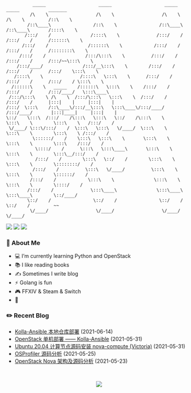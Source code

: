 ```

          _____                    _____                    _____            _____           _______         
         /\    \                  /\    \                  /\    \          /\    \         /::\    \        
        /::\____\                /::\    \                /::\____\        /::\____\       /::::\    \       
       /:::/    /               /::::\    \              /:::/    /       /:::/    /      /::::::\    \      
      /:::/    /               /::::::\    \            /:::/    /       /:::/    /      /::::::::\    \     
     /:::/    /               /:::/\:::\    \          /:::/    /       /:::/    /      /:::/~~\:::\    \    
    /:::/____/               /:::/__\:::\    \        /:::/    /       /:::/    /      /:::/    \:::\    \   
   /::::\    \              /::::\   \:::\    \      /:::/    /       /:::/    /      /:::/    / \:::\    \  
  /::::::\    \   _____    /::::::\   \:::\    \    /:::/    /       /:::/    /      /:::/____/   \:::\____\ 
 /:::/\:::\    \ /\    \  /:::/\:::\   \:::\    \  /:::/    /       /:::/    /      |:::|    |     |:::|    |
/:::/  \:::\    /::\____\/:::/__\:::\   \:::\____\/:::/____/       /:::/____/       |:::|____|     |:::|    |
\::/    \:::\  /:::/    /\:::\   \:::\   \::/    /\:::\    \       \:::\    \        \:::\    \   /:::/    / 
 \/____/ \:::\/:::/    /  \:::\   \:::\   \/____/  \:::\    \       \:::\    \        \:::\    \ /:::/    /  
          \::::::/    /    \:::\   \:::\    \       \:::\    \       \:::\    \        \:::\    /:::/    /   
           \::::/    /      \:::\   \:::\____\       \:::\    \       \:::\    \        \:::\__/:::/    /    
           /:::/    /        \:::\   \::/    /        \:::\    \       \:::\    \        \::::::::/    /     
          /:::/    /          \:::\   \/____/          \:::\    \       \:::\    \        \::::::/    /      
         /:::/    /            \:::\    \               \:::\    \       \:::\    \        \::::/    /       
        /:::/    /              \:::\____\               \:::\____\       \:::\____\        \::/____/        
        \::/    /                \::/    /                \::/    /        \::/    /         ~~              
         \/____/                  \/____/                  \/____/          \/____/                          

```

<p>
    <img src="https://komarev.com/ghpvc/?username=jckling&color=brightgreen">
    <img src="https://img.shields.io/github/last-commit/jckling/jckling?style=flat">
    <img src="https://travis-ci.com/jckling/jckling.svg?branch=master">
</p>

### 🎉 About Me

- 💻 I’m currently learning Python and OpenStack
- 📚 I like reading books
- ✍ Sometimes I write blog
- ⚡ Golang is fun
- 🎮 FFXIV & Steam & Switch
- 🌈

### ✏️ Recent Blog

<!-- blog starts -->
- [Kolla-Ansible 本地仓库部署](https://jckling.github.io/2021/06/14/OpenStack/Kolla-Ansible%20%E6%9C%AC%E5%9C%B0%E4%BB%93%E5%BA%93%E9%83%A8%E7%BD%B2/) (2021-06-14)
- [OpenStack 单机部署 —— Kolla-Ansible](https://jckling.github.io/2021/05/31/OpenStack/OpenStack%20%E5%8D%95%E6%9C%BA%E9%83%A8%E7%BD%B2%20%E2%80%94%E2%80%94%20Kolla-Ansible/) (2021-05-31)
- [Ubuntu 20.04 计算节点源码安装 nova-compute (Victoria)](https://jckling.github.io/2021/05/31/OpenStack/Ubuntu20.04%20%E6%BA%90%E7%A0%81%E5%AE%89%E8%A3%85%20nova-compute%20(Victoria)/) (2021-05-31)
- [OSProfiler 源码分析](https://jckling.github.io/2021/05/25/OpenStack/OSProfiler%20%E6%BA%90%E7%A0%81%E5%88%86%E6%9E%90/) (2021-05-25)
- [OpenStack Nova 架构及源码分析](https://jckling.github.io/2021/05/23/OpenStack/OpenStack%20Nova/) (2021-05-23)
<!-- blog ends -->

<br />

<p align="center">
    <img align="center" src="https://github-readme-stats.vercel.app/api?username=jckling&show_icons=true" />
</p>
